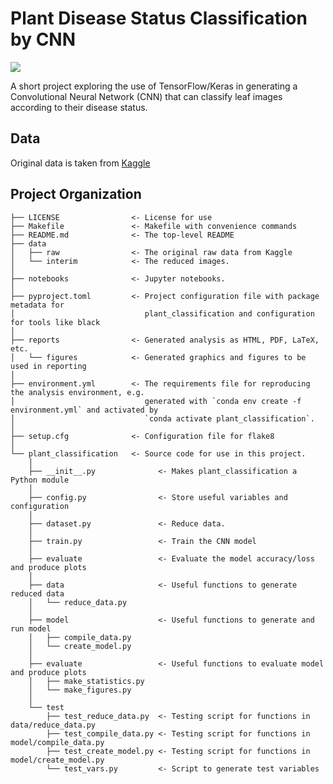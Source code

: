 # Plant Disease Status Classification by CNN

<a target="_blank" href="https://cookiecutter-data-science.drivendata.org/">
    <img src="https://img.shields.io/badge/CCDS-Project%20template-328F97?logo=cookiecutter" />
</a>

A short project exploring the use of TensorFlow/Keras in generating a Convolutional Neural Network (CNN) that can classify leaf images according to their disease status.

## Data

Original data is taken from [Kaggle](https://www.kaggle.com/datasets/amandam1/healthy-vs-diseased-leaf-image-dataset/data)

## Project Organization

```
├── LICENSE                <- License for use
├── Makefile               <- Makefile with convenience commands
├── README.md              <- The top-level README
├── data
│   ├── raw                <- The original raw data from Kaggle
│   └── interim            <- The reduced images.
│
├── notebooks              <- Jupyter notebooks.
│
├── pyproject.toml         <- Project configuration file with package metadata for
│                             plant_classification and configuration for tools like black
│
├── reports                <- Generated analysis as HTML, PDF, LaTeX, etc.
│   └── figures            <- Generated graphics and figures to be used in reporting
│
├── environment.yml        <- The requirements file for reproducing the analysis environment, e.g.
│                             generated with `conda env create -f environment.yml` and activated by
│                             `conda activate plant_classification`.
│
├── setup.cfg              <- Configuration file for flake8
│
└── plant_classification   <- Source code for use in this project.
    │
    ├── __init__.py              <- Makes plant_classification a Python module
    │
    ├── config.py                <- Store useful variables and configuration
    │
    ├── dataset.py               <- Reduce data.
    │
    ├── train.py                 <- Train the CNN model
    │
    ├── evaluate                 <- Evaluate the model accuracy/loss and produce plots
    │
    ├── data                     <- Useful functions to generate reduced data
    │   └── reduce_data.py     
    │
    ├── model                    <- Useful functions to generate and run model
    │   ├── compile_data.py
    │   └── create_model.py
    │
    ├── evaluate                 <- Useful functions to evaluate model and produce plots
    │   ├── make_statistics.py
    │   └── make_figures.py
    │
    └── test                    
        ├── test_reduce_data.py  <- Testing script for functions in data/reduce_data.py
        ├── test_compile_data.py <- Testing script for functions in model/compile_data.py
        ├── test_create_model.py <- Testing script for functions in model/create_model.py
        └── test_vars.py         <- Script to generate test variables
```
